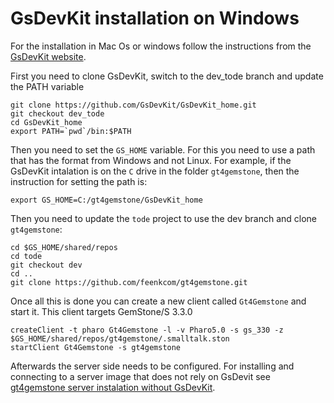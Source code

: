 # GsDevKit installation on Windows

For the installation in Mac Os or windows follow the instructions from the [GsDevKit website](https://github.com/GsDevKit/GsDevKit_home/blob/master/docs/installation/README.md#installation-overview).

First you need to clone GsDevKit, switch to the dev_tode branch and update the PATH variable

    git clone https://github.com/GsDevKit/GsDevKit_home.git
    git checkout dev_tode
    cd GsDevKit_home
    export PATH=`pwd`/bin:$PATH 

Then you need to set the `GS_HOME` variable. For this you need to use a path that has the format from Windows and not Linux. For example, if the GsDevKit intalation is on the `C` drive in the  folder `gt4gemstone`, then the instruction for setting the path is:  

    export GS_HOME=C:/gt4gemstone/GsDevKit_home
    
Then you need to update the `tode` project to use the dev branch and clone `gt4gemstone`:

    cd $GS_HOME/shared/repos
    cd tode
    git checkout dev
    cd ..
    git clone https://github.com/feenkcom/gt4gemstone.git
    
Once all this is done you can create a new client called `Gt4Gemstone` and start it. This client targets GemStone/S 3.3.0

    createClient -t pharo Gt4Gemstone -l -v Pharo5.0 -s gs_330 -z $GS_HOME/shared/repos/gt4gemstone/.smalltalk.ston
    startClient Gt4Gemstone -s gt4gemstone

Afterwards the server side needs to be configured. For installing and connecting to a server image that does not rely on GsDevit see [gt4gemstone server instalation without GsDevKit](doc/bareGemStoneInstallation.md).
